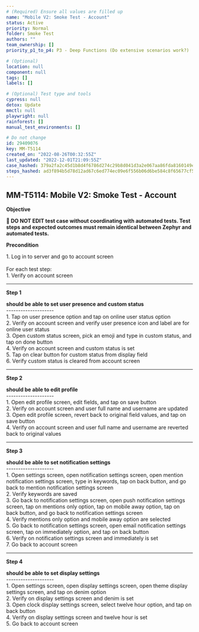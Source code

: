 ```yaml
---
# (Required) Ensure all values are filled up
name: "Mobile V2: Smoke Test - Account"
status: Active
priority: Normal
folder: Smoke Test
authors: ""
team_ownership: []
priority_p1_to_p4: P3 - Deep Functions (Do extensive scenarios work?)

# (Optional)
location: null
component: null
tags: []
labels: []

# (Optional) Test type and tools
cypress: null
detox: Update
mmctl: null
playwright: null
rainforest: []
manual_test_environments: []

# Do not change
id: 29409076
key: MM-T5114
created_on: "2022-08-26T00:32:55Z"
last_updated: "2022-12-01T21:09:55Z"
case_hashed: 379a2fa2c45d1b8d4f6786d274c29b8d041d3a2e067aa86fda8160149ebce9278662e032f49467b9c47d4a042e5433ef
steps_hashed: ad3f894b5d78d12ad67c6ed774ec09e6f556b06d6be584c8f65677cf507c7dd8b2e17e872f39e861e77bcc11283b4984
---
```


<!-- (Auto-generated) Based on frontmatter's "key" and "name" -->

## MM-T5114: Mobile V2: Smoke Test - Account

**Objective**

**🛑 DO NOT EDIT test case without coordinating with automated tests. Test steps and expected outcomes must remain identical between Zephyr and automated tests.**

**Precondition**

1\. Log in to server and go to account screen\
\
For each test step:\
1\. Verify on account screen

---

**Step 1**

**should be able to set user presence and custom status**\
\--------------------\
1\. Tap on user presence option and tap on online user status option\
2\. Verify on account screen and verify user presence icon and label are for online user status\
3\. Open custom status screen, pick an emoji and type in custom status, and tap on done button\
4\. Verify on account screen and custom status is set\
5\. Tap on clear button for custom status from display field\
6\. Verify custom status is cleared from account screen

---

**Step 2**

**should be able to edit profile**\
\--------------------\
1\. Open edit profile screen, edit fields, and tap on save button\
2\. Verify on account screen and user full name and username are updated\
3\. Open edit profile screen, revert back to original field values, and tap on save button\
4\. Verify on account screen and user full name and username are reverted back to original values

---

**Step 3**

**should be able to set notification settings**\
\--------------------\
1\. Open settings screen, open notification settings screen, open mention notification settings screen, type in keywords, tap on back button, and go back to mention notification settings screen\
2\. Verify keywords are saved\
3\. Go back to notification settings screen, open push notification settings screen, tap on mentions only option, tap on mobile away option, tap on back button, and go back to notification settings screen\
4\. Verify mentions only option and mobile away option are selected\
5\. Go back to notification settings screen, open email notification settings screen, tap on immediately option, and tap on back button\
6\. Verify on notification settings screen and immediately is set\
7\. Go back to account screen

---

**Step 4**

**should be able to set display settings**\
\--------------------\
1\. Open settings screen, open display settings screen, open theme display settings screen, and tap on denim option\
2\. Verify on display settings screen and denim is set\
3\. Open clock display settings screen, select twelve hour option, and tap on back button\
4\. Verify on display settings screen and twelve hour is set\
5\. Go back to account screen
